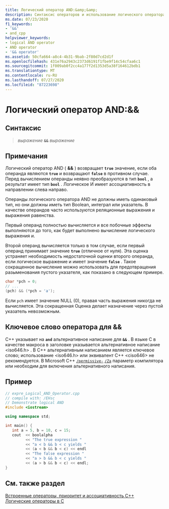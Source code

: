 ```yaml
---
title: Логический оператор AND:&amp;&amp;
description: Синтаксис операторов и использование логического оператора языка C++ Standard и.
ms.date: 07/23/2020
f1_keywords:
- '&&'
- and_cpp
helpviewer_keywords:
- logical AND operator
- AND operator
- '&& operator'
ms.assetid: 50cfa664-a8c4-4b31-9bab-2f80d7cd2d1f
ms.openlocfilehash: 431e76a2943c2373d6191f1fbe9f14c54cfaa6c1
ms.sourcegitcommit: 1f009ab0f2cc4a177f2d1353d5a38f164612bdb1
ms.translationtype: MT
ms.contentlocale: ru-RU
ms.lasthandoff: 07/27/2020
ms.locfileid: "87223698"
---
```

# <a name="logical-and-operator-ampamp"></a>Логический оператор AND:&amp;&amp;

## <a name="syntax"></a>Синтаксис

> *выражение* **`&&`** *выражение*

## <a name="remarks"></a>Примечания

Логический оператор AND ( **&&** ) возвращает **`true`** значение, если оба операнда являются **`true`** и возвращают **`false`** в противном случае. Перед вычислением операнды неявно преобразуются в тип **`bool`** , а результат имеет тип **`bool`** . Логическое И имеет ассоциативность в направлении слева направо.

Операнды логического оператора AND не должны иметь одинаковый тип, но они должны иметь тип Boolean, интеграл или указатель. В качестве операндов часто используются реляционные выражения и выражения равенства.

Первый операнд полностью вычисляется и все побочные эффекты выполняются до того, как будет выполнено вычисление логического выражения и.

Второй операнд вычисляется только в том случае, если первый операнд принимает значение **`true`** (отличное от нуля). Эта оценка устраняет необходимость недостаточной оценки второго операнда, если логическое выражение и имеет значение **`false`** . Такое сокращенное вычисление можно использовать для предотвращения разыменования пустого указателя, как показано в следующем примере.

```cpp
char *pch = 0;
// ...
(pch) && (*pch = 'a');
```

Если `pch` имеет значение NULL (0), правая часть выражения никогда не вычисляется. Эта сокращенная Оценка делает назначение через пустой указатель невозможным.

## <a name="operator-keyword-for-"></a>Ключевое слово оператора для &&

C++ указывает на **`and`** альтернативное написание для **`&&`** . В языке C в качестве макроса в заголовке указывается альтернативное написание \<iso646.h> . В C++ альтернативным написанием является ключевое слово; использование \<iso646.h> или эквивалент C++ \<ciso646> не рекомендуется. В Microsoft C++ [`/permissive-`](../build/reference/permissive-standards-conformance.md) [`/Za`](../build/reference/za-ze-disable-language-extensions.md) параметр компилятора или необходим для включения альтернативного написания.

## <a name="example"></a>Пример

```cpp
// expre_Logical_AND_Operator.cpp
// compile with: /EHsc
// Demonstrate logical AND
#include <iostream>

using namespace std;

int main() {
   int a = 5, b = 10, c = 15;
   cout  << boolalpha
         << "The true expression "
         << "a < b && b < c yields "
         << (a < b && b < c) << endl
         << "The false expression "
         << "a > b && b < c yields "
         << (a > b && b < c) << endl;
}
```

## <a name="see-also"></a>См. также раздел

[Встроенные операторы, приоритет и ассоциативность C++](cpp-built-in-operators-precedence-and-associativity.md)<br/>
[Логические операторы в C](../c-language/c-logical-operators.md)
